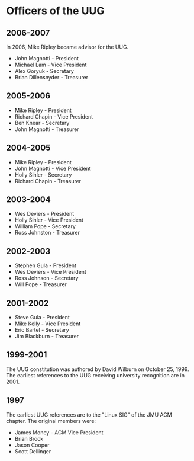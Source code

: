 # Officers of the UUG

## 2006-2007
In 2006, Mike Ripley became advisor for the UUG.
* John Magnotti - President
* Michael Lam - Vice President
* Alex Goryuk - Secretary
* Brian Dillensnyder -  Treasurer

## 2005-2006
* Mike Ripley - President
* Richard Chapin - Vice President
* Ben Knear - Secretary
* John Magnotti - Treasurer

## 2004-2005
* Mike Ripley - President
* John Magnotti - Vice President
* Holly Sihler - Secretary
* Richard Chapin - Treasurer

## 2003-2004
* Wes Deviers - President
* Holly Sihler - Vice President
* William Pope - Secretary
* Ross Johnston - Treasurer

## 2002-2003
* Stephen Gula - President
* Wes Deviers - Vice President
* Ross Johnson - Secretary
* Will Pope - Treasurer

## 2001-2002
* Steve Gula - President
* Mike Kelly - Vice President
* Eric Bartel - Secretary
* Jim Blackburn - Treasurer 

## 1999-2001
The UUG constitution was authored by David Wilburn on October 25, 1999. The earliest references to the UUG receiving university recognition are in 2001.

## 1997
The earliest UUG references are to the "Linux SIG" of the JMU ACM chapter. The original members were:
* James Money - ACM Vice President 
* Brian Brock
* Jason Cooper
* Scott Dellinger
